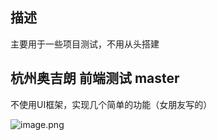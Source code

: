 ## 描述
主要用于一些项目测试，不用从头搭建
## 杭州奥吉朗 前端测试 master

不使用UI框架，实现几个简单的功能（女朋友写的）

![image.png](https://p1-juejin.byteimg.com/tos-cn-i-k3u1fbpfcp/2e436dc896d84104b09e36f3eb302248~tplv-k3u1fbpfcp-watermark.image)

## 
